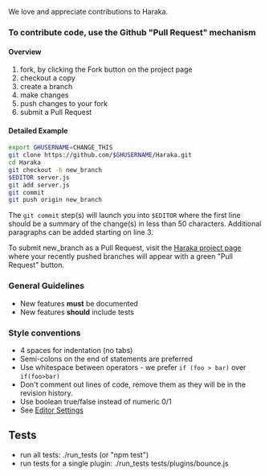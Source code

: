 We love and appreciate contributions to Haraka.

### To contribute code, use the Github "Pull Request" mechanism

#### Overview

1. fork, by clicking the Fork button on the project page
2. checkout a copy
3. create a branch
4. make changes
5. push changes to your fork
6. submit a Pull Request

#### Detailed Example

```sh
export GHUSERNAME=CHANGE_THIS
git clone https://github.com/$GHUSERNAME/Haraka.git
cd Haraka
git checkout -b new_branch
$EDITOR server.js
git add server.js
git commit
git push origin new_branch
```

The `git commit` step(s) will launch you into `$EDITOR` where the first line should be a summary of the change(s) in less than 50 characters. Additional paragraphs can be added starting on line 3.

To submit new_branch as a Pull Request, visit the [Haraka project page](https://github.com/haraka/Haraka) where your recently pushed branches will appear with a green "Pull Request" button.

### General Guidelines

* New features **must** be documented
* New features **should** include tests

### Style conventions

* 4 spaces for indentation (no tabs)
* Semi-colons on the end of statements are preferred
* Use whitespace between operators - we prefer `if (foo > bar)` over `if(foo>bar)`
* Don't comment out lines of code, remove them as they will be in the revision history.
* Use boolean true/false instead of numeric 0/1
* See [Editor Settings](Editor-Settings)

## Tests

* run all tests: ./run_tests  (or "npm test")
* run tests for a single plugin: ./run_tests tests/plugins/bounce.js